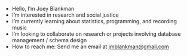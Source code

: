- Hello, I’m Joey Blankman
- I’m interested in research and social justice
- I’m currently learning about statistics, programming, and recording music
- I’m looking to collaborate on research or projects involving database management / schema design
- How to reach me: Send me an email at jmblankman@gmail.com
